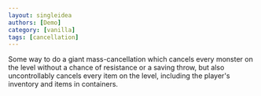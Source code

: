 ```yaml
---
layout: singleidea
authors: [Demo]
category: [vanilla]
tags: [cancellation]
---
```

Some way to do a giant mass-cancellation which cancels every monster on the
level without a chance of resistance or a saving throw, but also uncontrollably
cancels every item on the level, including the player's inventory and items in
containers.
